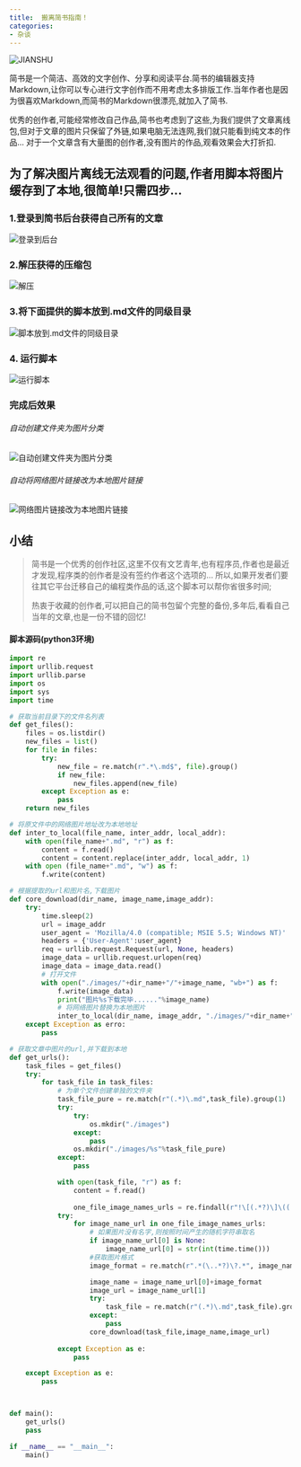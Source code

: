 ```yaml
---
title:  搬离简书指南！
categories:
- 杂谈
---
```




![JIANSHU](https://v2fy.com/asset/0i/jikemiji/jikemiji-md/2020-12-26-jianshu-1609042519000.assets/3203841-41406fe45ebe8439.png)



简书是一个简洁、高效的文字创作、分享和阅读平台.简书的编辑器支持Markdown,让你可以专心进行文字创作而不用考虑太多排版工作.当年作者也是因为很喜欢Markdown,而简书的Markdown很漂亮,就加入了简书.

优秀的创作者,可能经常修改自己作品,简书也考虑到了这些,为我们提供了文章离线包,但对于文章的图片只保留了外链,如果电脑无法连网,我们就只能看到纯文本的作品... 对于一个文章含有大量图的创作者,没有图片的作品,观看效果会大打折扣.



## 为了解决图片离线无法观看的问题,作者用脚本将图片缓存到了本地,很简单!只需四步...

### 1.登录到简书后台获得自己所有的文章


![登录到后台](https://v2fy.com/asset/0i/jikemiji/jikemiji-md/2020-12-26-jianshu-1609042519000.assets/3203841-0126b4d91c13ba5a.png)



### 2.解压获得的压缩包


![解压](https://v2fy.com/asset/0i/jikemiji/jikemiji-md/2020-12-26-jianshu-1609042519000.assets/3203841-9667d233c265fbe2.png)


### 3.将下面提供的脚本放到.md文件的同级目录


![脚本放到.md文件的同级目录](https://v2fy.com/asset/0i/jikemiji/jikemiji-md/2020-12-26-jianshu-1609042519000.assets/3203841-70bf879e5bd4833c.png)



### 4. 运行脚本

![运行脚本](https://v2fy.com/asset/0i/jikemiji/jikemiji-md/2020-12-26-jianshu-1609042519000.assets/3203841-ceaa9c8ca3da8468.gif)


### 完成后效果

###### 自动创建文件夹为图片分类

![自动创建文件夹为图片分类](https://v2fy.com/asset/0i/jikemiji/jikemiji-md/2020-12-26-jianshu-1609042519000.assets/3203841-f5348e4fb3056a8f.png)



###### 自动将网络图片链接改为本地图片链接


![网络图片链接改为本地图片链接](https://v2fy.com/asset/0i/jikemiji/jikemiji-md/2020-12-26-jianshu-1609042519000.assets/3203841-8e0575d361ca98b0.png)

## 小结

> 简书是一个优秀的创作社区,这里不仅有文艺青年,也有程序员,作者也是最近才发现,程序类的创作者是没有签约作者这个选项的... 所以,如果开发者们要往其它平台迁移自己的编程类作品的话,这个脚本可以帮你省很多时间;
>
> 热衷于收藏的创作者,可以把自己的简书包留个完整的备份,多年后,看看自己当年的文章,也是一份不错的回忆!

#### 脚本源码(python3环境)

```python
import re
import urllib.request
import urllib.parse
import os
import sys
import time

# 获取当前目录下的文件名列表
def get_files():
    files = os.listdir()
    new_files = list()
    for file in files:
        try:
            new_file = re.match(r".*\.md$", file).group()
            if new_file:
                new_files.append(new_file)
        except Exception as e:
            pass
    return new_files

# 将原文件中的网络图片地址改为本地地址
def inter_to_local(file_name, inter_addr, local_addr):
    with open(file_name+".md", "r") as f:
        content = f.read()
        content = content.replace(inter_addr, local_addr, 1)
    with open (file_name+".md", "w") as f:
        f.write(content)

# 根据提取的url和图片名,下载图片
def core_download(dir_name, image_name,image_addr):
    try:
        time.sleep(2)
        url = image_addr
        user_agent = 'Mozilla/4.0 (compatible; MSIE 5.5; Windows NT)'
        headers = {'User-Agent':user_agent}
        req = urllib.request.Request(url, None, headers)
        image_data = urllib.request.urlopen(req)
        image_data = image_data.read()
        # 打开文件
        with open("./images/"+dir_name+"/"+image_name, "wb+") as f:
            f.write(image_data)
            print("图片%s下载完毕......"%image_name)
            # 将网络图片替换为本地图片
            inter_to_local(dir_name, image_addr, "./images/"+dir_name+"/"+image_name);
    except Exception as erro:
        pass

# 获取文章中图片的url,并下载到本地
def get_urls():
    task_files = get_files()
    try:
        for task_file in task_files:
            # 为单个文件创建单独的文件夹
            task_file_pure = re.match(r"(.*)\.md",task_file).group(1)
            try:
                try:
                    os.mkdir("./images")
                except:
                    pass
                os.mkdir("./images/%s"%task_file_pure)
            except:
                pass

            with open(task_file, "r") as f:
                content = f.read()
            
                one_file_image_names_urls = re.findall(r"!\[(.*?)\]\((.*?)\)", content)
            try:
                for image_name_url in one_file_image_names_urls:
                    # 如果图片没有名字,则按照时间产生的随机字符串取名
                    if image_name_url[0] is None:
                        image_name_url[0] = str(int(time.time()))
                    #获取图片格式
                    image_format = re.match(r".*(\..*?)\?.*", image_name_url[1]).group(1)

                    image_name = image_name_url[0]+image_format
                    image_url = image_name_url[1]
                    try:
                        task_file = re.match(r"(.*)\.md",task_file).group(1)
                    except:
                        pass
                    core_download(task_file,image_name,image_url)
                    
            except Exception as e:
                pass 

    except Exception as e:
        pass



def main():
    get_urls()
    pass

if __name__ == "__main__":
    main()
```









